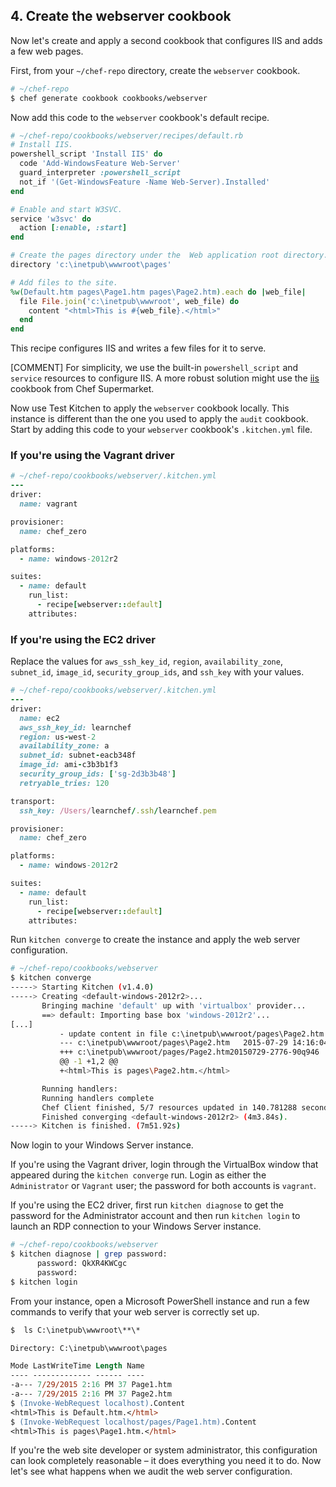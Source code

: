 ## 4. Create the webserver cookbook

Now let's create and apply a second cookbook that configures IIS and adds a few web pages.

First, from your <code class="file-path">~/chef-repo</code> directory, create the `webserver` cookbook.

```bash
# ~/chef-repo
$ chef generate cookbook cookbooks/webserver
```

Now add this code to the `webserver` cookbook's default recipe.

```ruby
# ~/chef-repo/cookbooks/webserver/recipes/default.rb
# Install IIS.
powershell_script 'Install IIS' do
  code 'Add-WindowsFeature Web-Server'
  guard_interpreter :powershell_script
  not_if '(Get-WindowsFeature -Name Web-Server).Installed'
end

# Enable and start W3SVC.
service 'w3svc' do
  action [:enable, :start]
end

# Create the pages directory under the  Web application root directory.
directory 'c:\inetpub\wwwroot\pages'

# Add files to the site.
%w(Default.htm pages\Page1.htm pages\Page2.htm).each do |web_file|
  file File.join('c:\inetpub\wwwroot', web_file) do
    content "<html>This is #{web_file}.</html>"
  end
end
```

This recipe configures IIS and writes a few files for it to serve.

[COMMENT] For simplicity, we use the built-in `powershell_script` and `service` resources to configure IIS. A more robust solution might use the [iis](https://supermarket.chef.io/cookbooks/iis) cookbook from Chef Supermarket.

Now use Test Kitchen to apply the `webserver` cookbook locally. This instance is different than the one you used to apply the `audit` cookbook. Start by adding this code to your `webserver` cookbook's <code class="file-path">.kitchen.yml</code> file.

### If you're using the Vagrant driver

```ruby
# ~/chef-repo/cookbooks/webserver/.kitchen.yml
---
driver:
  name: vagrant

provisioner:
  name: chef_zero

platforms:
  - name: windows-2012r2

suites:
  - name: default
    run_list:
      - recipe[webserver::default]
    attributes:
```

### If you're using the EC2 driver

Replace the values for `aws_ssh_key_id`, `region`, `availability_zone`, `subnet_id`, `image_id`, `security_group_ids`, and `ssh_key` with your values.

```ruby
# ~/chef-repo/cookbooks/webserver/.kitchen.yml
---
driver:
  name: ec2
  aws_ssh_key_id: learnchef
  region: us-west-2
  availability_zone: a
  subnet_id: subnet-eacb348f
  image_id: ami-c3b3b1f3
  security_group_ids: ['sg-2d3b3b48']
  retryable_tries: 120

transport:
  ssh_key: /Users/learnchef/.ssh/learnchef.pem

provisioner:
  name: chef_zero

platforms:
  - name: windows-2012r2

suites:
  - name: default
    run_list:
      - recipe[webserver::default]
    attributes:
```

Run `kitchen converge` to create the instance and apply the web server configuration.

```bash
# ~/chef-repo/cookbooks/webserver
$ kitchen converge
-----> Starting Kitchen (v1.4.0)
-----> Creating <default-windows-2012r2>...
       Bringing machine 'default' up with 'virtualbox' provider...
       ==> default: Importing base box 'windows-2012r2'...
[...]
           - update content in file c:\inetpub\wwwroot/pages\Page2.htm from none to 0c8f6e
           --- c:\inetpub\wwwroot/pages\Page2.htm	2015-07-29 14:16:04.000000000 +0000
           +++ c:\inetpub\wwwroot/pages/Page2.htm20150729-2776-90q946	2015-07-29 14:16:04.000000000 +0000
           @@ -1 +1,2 @@
           +<html>This is pages\Page2.htm.</html>

       Running handlers:
       Running handlers complete
       Chef Client finished, 5/7 resources updated in 140.781288 seconds
       Finished converging <default-windows-2012r2> (4m3.84s).
-----> Kitchen is finished. (7m51.92s)
```

Now login to your Windows Server instance.

If you're using the Vagrant driver, login through the VirtualBox window that appeared during the `kitchen converge` run. Login as either the `Administrator` or `Vagrant` user; the password for both accounts is `vagrant`.

If you're using the EC2 driver, first run `kitchen diagnose` to get the password for the Administrator account and then run `kitchen login` to launch an RDP connection to your Windows Server instance.

```bash
# ~/chef-repo/cookbooks/webserver
$ kitchen diagnose | grep password:
      password: QkXR4KWCgc
      password:
$ kitchen login
```

From your instance, open a Microsoft PowerShell instance and run a few commands to verify that your web server is correctly set up.

```ps
$  ls C:\inetpub\wwwroot\**\*

Directory: C:\inetpub\wwwroot\pages

Mode LastWriteTime Length Name
---- ------------- ------ ----
-a--- 7/29/2015 2:16 PM 37 Page1.htm
-a--- 7/29/2015 2:16 PM 37 Page2.htm
$ (Invoke-WebRequest localhost).Content
<html>This is Default.htm.</html>
$ (Invoke-WebRequest localhost/pages/Page1.htm).Content
<html>This is pages\Page1.htm.</html>
```

If you're the web site developer or system administrator, this configuration can look completely reasonable &ndash; it does everything you need it to do. Now let's see what happens when we audit the web server configuration.
